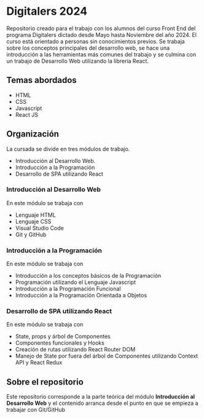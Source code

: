 # Digitalers 2024

Repositorio creado para el trabajo con los alumnos del curso Front End del
programa Digitalers dictado desde Mayo hasta Noviembre del año 2024. El curso
está orientado a personas sin conocimientos previos. Se trabaja sobre los
conceptos principales del desarrollo web, se hace una introducción a las
herramientas más comunes del trabajo y se culmina con un trabajo de Desarrollo
Web utilizando la librería React.

## Temas abordados

- HTML
- CSS
- Javascript
- React JS

## Organización

La cursada se divide en tres módulos de trabajo.

- Introducción al Desarrollo Web.
- Introducción a la Programación
- Desarrollo de SPA utilizando React

### Introducción al Desarrollo Web

En este módulo se trabaja con

- Lenguaje HTML
- Lenguaje CSS
- Visual Studio Code
- Git y GitHub

### Introducción a la Programación

En este módulo se trabaja con

- Introducción a los conceptos básicos de la Programación
- Programación utilizando el Lenguaje Javascript
- Introducción a la Programación Funcional
- Introducción a la Programación Orientada a Objetos

### Desarrollo de SPA utilizando React

En este módulo se trabaja con

- State, props y árbol de Componentes
- Componentes funcionales y Hooks
- Creación de rutas utilizando React Router DOM
- Manejo de State por fuera del árbol de Componentes utilizando Context API y
  React Redux

## Sobre el repositorio

Este repositorio corresponde a la parte teórica del módulo <b>Introducción al
Desarrollo Web</b> y el contenido arranca desde el punto en que se empieza a
trabajar con Git/GitHub
